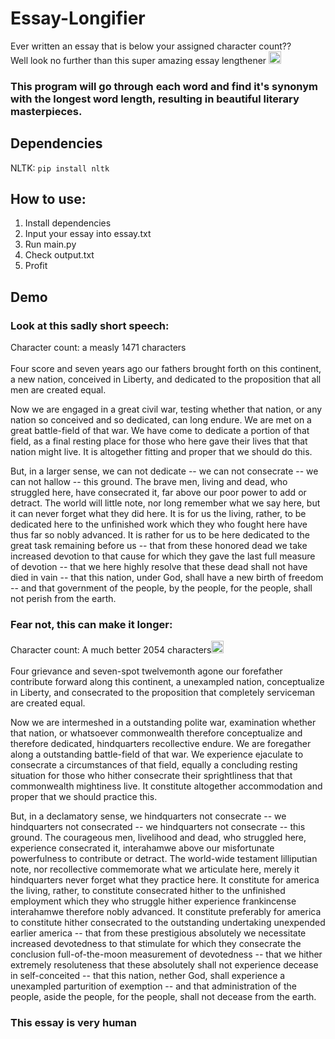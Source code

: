 # Essay-Longifier
Ever written an essay that is below your assigned character count?? <br>
Well look no further than this super amazing essay lengthener
<img src="https://media.istockphoto.com/id/157030584/vector/thumb-up-emoticon.jpg?s=612x612&w=0&k=20&c=GGl4NM_6_BzvJxLSl7uCDF4Vlo_zHGZVmmqOBIewgKg=" width="20" height="20"></img>

### This program will go through each word and find it's synonym with the longest word length, resulting in beautiful literary masterpieces.

## Dependencies
NLTK: `pip install nltk`

## How to use:
1. Install dependencies
2. Input your essay into essay.txt
3. Run main.py
4. Check output.txt
5. Profit

## Demo
### Look at this sadly short speech: <br>
Character count: a measly 1471 characters<br><br>
Four score and seven years ago our fathers brought forth on this continent, a new nation, conceived in Liberty, and dedicated to the proposition that all men are created equal.

Now we are engaged in a great civil war, testing whether that nation, or any nation so conceived and so dedicated, can long endure. We are met on a great battle-field of that war. We have come to dedicate a portion of that field, as a final resting place for those who here gave their lives that that nation might live. It is altogether fitting and proper that we should do this.

But, in a larger sense, we can not dedicate -- we can not consecrate -- we can not hallow -- this ground. The brave men, living and dead, who struggled here, have consecrated it, far above our poor power to add or detract. The world will little note, nor long remember what we say here, but it can never forget what they did here. It is for us the living, rather, to be dedicated here to the unfinished work which they who fought here have thus far so nobly advanced. It is rather for us to be here dedicated to the great task remaining before us -- that from these honored dead we take increased devotion to that cause for which they gave the last full measure of devotion -- that we here highly resolve that these dead shall not have died in vain -- that this nation, under God, shall have a new birth of freedom -- and that government of the people, by the people, for the people, shall not perish from the earth.

### Fear not, this can make it longer:
Character count: A much better 2054 characters<img src="https://media.istockphoto.com/id/157030584/vector/thumb-up-emoticon.jpg?s=612x612&w=0&k=20&c=GGl4NM_6_BzvJxLSl7uCDF4Vlo_zHGZVmmqOBIewgKg=" width="20" height="20"></img> <br><br>
Four grievance and seven-spot twelvemonth agone our forefather contribute forward along this continent, a unexampled nation, conceptualize in Liberty, and consecrated to the proposition that completely serviceman are created equal. 

Now we are intermeshed in a outstanding polite war, examination whether that nation, or whatsoever commonwealth therefore conceptualize and therefore dedicated, hindquarters recollective endure. We are foregather along a outstanding battle-field of that war. We experience ejaculate to consecrate a circumstances of that field, equally a concluding resting situation for those who hither consecrate their sprightliness that that commonwealth mightiness live. It constitute altogether accommodation and proper that we should practice this. 

But, in a declamatory sense, we hindquarters not consecrate -- we hindquarters not consecrated -- we hindquarters not consecrate -- this ground. The courageous men, livelihood and dead, who struggled here, experience consecrated it, interahamwe above our misfortunate powerfulness to contribute or detract. The world-wide testament lilliputian note, nor recollective commemorate what we articulate here, merely it hindquarters never forget what they practice here. It constitute for america the living, rather, to constitute consecrated hither to the unfinished employment which they who struggle hither experience frankincense interahamwe therefore nobly advanced. It constitute preferably for america to constitute hither consecrated to the outstanding undertaking unexpended earlier america -- that from these prestigious absolutely we necessitate increased devotedness to that stimulate for which they consecrate the conclusion full-of-the-moon measurement of devotedness -- that we hither extremely resoluteness that these absolutely shall not experience decease in self-conceited -- that this nation, nether God, shall experience a unexampled parturition of exemption -- and that administration of the people, aside the people, for the people, shall not decease from the earth.

### This essay is very human
